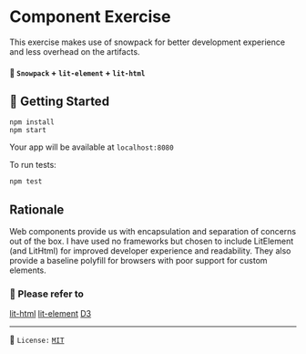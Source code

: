 # Component Exercise

This exercise makes use of snowpack for better development experience and less overhead on the artifacts.

#### 🎉 `Snowpack` + `lit-element` + `lit-html`

## 🚀 Getting Started

```
npm install
npm start
```

Your app will be available at `localhost:8080`

To run tests:

```
npm test
```

## Rationale

Web components provide us with encapsulation and separation of concerns out of the box.
I have used no frameworks but chosen to include LitElement (and LitHtml) for improved developer experience and readability.
They also provide a baseline polyfill for browsers with poor support for custom elements.

### 🙏 Please refer to

[lit-html](https://github.com/polymer/lit-html)
[lit-element](https://github.com/polymer/lit-element)
[D3](https://github.com/d3/d3)

---

📝 `License:` [`MIT`](https://opensource.org/licenses/MIT)

